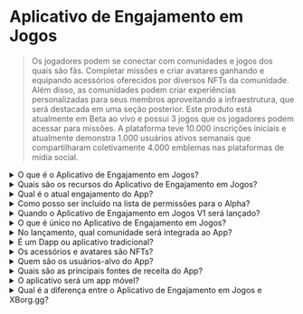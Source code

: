 # Aplicativo de Engajamento em Jogos

> Os jogadores podem se conectar com comunidades e jogos dos quais são fãs. Completar missões e criar avatares ganhando e equipando acessórios oferecidos por diversos NFTs da comunidade. Além disso, as comunidades podem criar experiências personalizadas para seus membros aproveitando a infraestrutura, que será destacada em uma seção posterior. Este produto está atualmente em Beta ao vivo e possui 3 jogos que os jogadores podem acessar para missões. A plataforma teve 10.000 inscrições iniciais e atualmente demonstra 1.000 usuários ativos semanais que compartilharam coletivamente 4.000 emblemas nas plataformas de mídia social.

<details>

<summary>O que é o Aplicativo de Engajamento em Jogos?</summary>

O Aplicativo de Engajamento em Jogos é um aplicativo que permite que jogos e comunidades estejam mais próximos de seus fãs e aumentem seu engajamento.

* **Para jogadores:** é um aplicativo que permite aos jogadores se manterem conectados aos seus jogos e comunidades favoritos.
* **Para jogos:** cria desafios divertidos que os jogadores podem completar dentro do jogo e compartilhar com seus amigos, e os jogadores são recompensados por suas conquistas.
* **Para comunidades:** oferece desafios relacionados ao seu grupo, e os jogadores ganham itens especiais para personalizar seus avatares.

É uma solução simples e conveniente para manter os jogadores engajados e animados.

</details>

<details>

<summary>Quais são os recursos do Aplicativo de Engajamento em Jogos?</summary>

* Criar e participar de comunidades
* Criar missões únicas baseadas em plataformas sociais e jogos (Twitter, Discord, Twitch, Submissão manual e quaisquer jogos suportados)
* Associar o sucesso da missão com um acessório único
* Criar um avatar composto único com múltiplos traços e acessórios
* Trocar acessórios mediante uma taxa

</details>

<details>

<summary>Qual é o atual engajamento do App?</summary>

O alpha do aplicativo reuniu **10.000** usuários únicos com mais de **30.000** missões completadas. O aplicativo suporta jogos através da Web3 e Web2, atualmente ostentando **Ev.io**, **Dota2** e **CSGO**. Mais jogos serão integrados.

</details>

<details>

<summary>Como posso ser incluído na lista de permissões para o Alpha?</summary>

O processo de inclusão na lista de permissões para o Alpha terminou.

</details>

<details>

<summary>Quando o Aplicativo de Engajamento em Jogos V1 será lançado?</summary>

Por volta do segundo trimestre de 2023.

</details>

<details>

<summary>O que é único no Aplicativo de Engajamento em Jogos?</summary>

* Motor de missões dentro do jogo
* Inventário de avatares e lançamento de acessórios

</details>

<details>

<summary>No lançamento, qual comunidade será integrada ao App?</summary>

A Team BDS será a primeira comunidade. A XBorg garantiu e anunciará mais parcerias com equipes de esports de alto nível.

</details>

<details>

<summary>É um Dapp ou aplicativo tradicional?</summary>

O aplicativo é um híbrido Web3, o que significa que a experiência do usuário será a mesma, independentemente de o usuário estar usando autenticação Web2 ou Web3. No entanto, se os usuários optarem pelo Web3, eles manterão a propriedade de seus ativos (acessórios, avatares)

</details>

<details>

<summary>Os acessórios e avatares são NFTs?</summary>

Sim, os acessórios são NFTs transferíveis, enquanto o avatar é um NFT não transferível.

</details>

<details>

<summary>Quem são os usuários-alvo do App?</summary>

Para **usuários**, jogadores que têm interesse em esports ou fãs de comunidades ou jogos específicos.

Para **comunidades**, equipes de esports e comunidades de influenciadores.

</details>

<details>

<summary>Quais são as principais fontes de receita do App?</summary>

* Assinaturas de usuários
* Lançamentos de acessórios
* Taxas de troca de acessórios

</details>

<details>

<summary>O aplicativo será um app móvel?</summary>

Inicialmente, não. Mas pretendemos lançar em dispositivos móveis em iterações posteriores.

</details>

<details>

<summary>Qual é a diferença entre o Aplicativo de Engajamento em Jogos e XBorg.gg?</summary>

O aplicativo de engajamento em jogos está hospedado sob o domínio **xborg.gg**

</details>